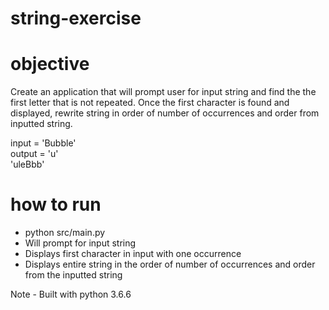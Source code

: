 # string-exercise

# objective
Create an application that will prompt user for input string and find the the first letter that is not repeated. Once the first character is found and displayed, rewrite string in order of number of occurrences and order from inputted string. 

input = 'Bubble'  
output = 'u'\
'uleBbb'  

# how to run
* python src/main.py
* Will prompt for input string
* Displays first character in input with one occurrence
* Displays entire string in the order of number of occurrences and order from the inputted string

Note - Built with python 3.6.6

